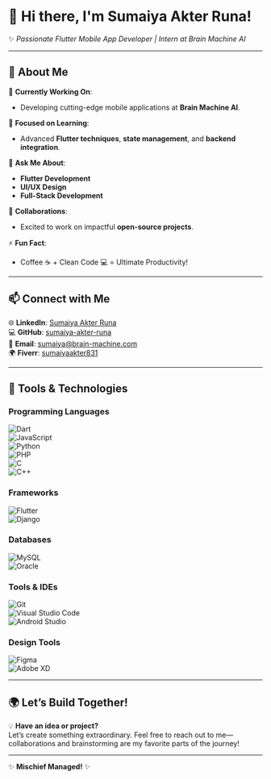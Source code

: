 # 👋 **Hi there, I'm Sumaiya Akter Runa!**  
✨ *Passionate Flutter Mobile App Developer | Intern at Brain Machine AI*

---

## 🌟 **About Me**  
🔭 **Currently Working On**:  
- Developing cutting-edge mobile applications at **Brain Machine AI**.  

🌱 **Focused on Learning**:  
- Advanced **Flutter techniques**, **state management**, and **backend integration**.  

💬 **Ask Me About**:  
- **Flutter Development**  
- **UI/UX Design**  
- **Full-Stack Development**  

👯 **Collaborations**:  
- Excited to work on impactful **open-source projects**.  

⚡ **Fun Fact**:  
- Coffee ☕ + Clean Code 💻 = Ultimate Productivity!  

---

## 📫 **Connect with Me**  
🌐 **LinkedIn**: [Sumaiya Akter Runa](https://www.linkedin.com/in/sumaiya-akter-runa-69b8b624a)  
💻 **GitHub**: [sumaiya-akter-runa](https://github.com/sumaiya-akter-runa)  
📧 **Email**: [sumaiya@brain-machine.com](mailto:sumaiya@brain-machine.com)  
🌍 **Fiverr**: [sumaiyaakter831](https://www.fiverr.com/sumaiyaakter83)

---

## 🚀 **Tools & Technologies**  

### **Programming Languages**  
![Dart](https://img.shields.io/badge/Dart-0175C2?style=for-the-badge&logo=dart&logoColor=white)  
![JavaScript](https://img.shields.io/badge/JavaScript-F7DF1E?style=for-the-badge&logo=javascript&logoColor=black)  
![Python](https://img.shields.io/badge/Python-3776AB?style=for-the-badge&logo=python&logoColor=white)  
![PHP](https://img.shields.io/badge/PHP-777BB4?style=for-the-badge&logo=php&logoColor=white)  
![C](https://img.shields.io/badge/C-A8B9CC?style=for-the-badge&logo=c&logoColor=black)  
![C++](https://img.shields.io/badge/C++-00599C?style=for-the-badge&logo=cplusplus&logoColor=white)  

### **Frameworks**  
![Flutter](https://img.shields.io/badge/Flutter-02569B?style=for-the-badge&logo=flutter&logoColor=white)  
![Django](https://img.shields.io/badge/Django-092E20?style=for-the-badge&logo=django&logoColor=white)  

### **Databases**  
![MySQL](https://img.shields.io/badge/MySQL-4479A1?style=for-the-badge&logo=mysql&logoColor=white)  
![Oracle](https://img.shields.io/badge/Oracle-F80000?style=for-the-badge&logo=oracle&logoColor=white)  

### **Tools & IDEs**  
![Git](https://img.shields.io/badge/Git-F05032?style=for-the-badge&logo=git&logoColor=white)  
![Visual Studio Code](https://img.shields.io/badge/VS%20Code-007ACC?style=for-the-badge&logo=visual-studio-code&logoColor=white)  
![Android Studio](https://img.shields.io/badge/Android%20Studio-3DDC84?style=for-the-badge&logo=android-studio&logoColor=white)  

### **Design Tools**  
![Figma](https://img.shields.io/badge/Figma-F24E1E?style=for-the-badge&logo=figma&logoColor=white)  
![Adobe XD](https://img.shields.io/badge/Adobe%20XD-FF61F6?style=for-the-badge&logo=adobe-xd&logoColor=white)  

---

## 🌍 **Let’s Build Together!**  
💡 **Have an idea or project?**  
Let’s create something extraordinary. Feel free to reach out to me—collaborations and brainstorming are my favorite parts of the journey!  

---

✨ **Mischief Managed!** ✨
